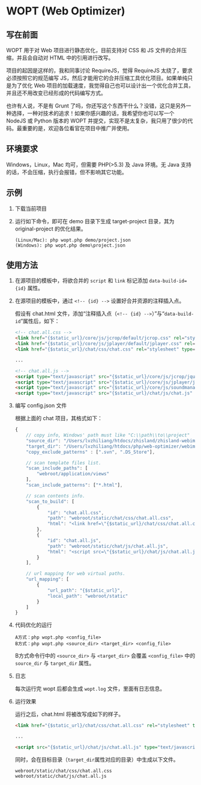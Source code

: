 # WOPT (Web Optimizer)

## 写在前面

WOPT 用于对 Web 项目进行静态优化，目前支持对 CSS 和 JS 文件的合并压缩，并且会自动对 HTML 中的引用进行改写。

项目的起因是这样的，我和同事讨论 RequireJS，觉得 RequireJS 太绕了，要求必须按照它的规范编写 JS，然后才能用它的合并压缩工具优化项目。如果单纯只是为了优化 Web 项目的加载速度，我觉得自己也可以设计出一个优化合并工具，并且还不用改变已经形成的代码编写方式。

也许有人说，不是有 Grunt 了吗，你还写这个东西干什么？没错，这只是另外一种选择，一种对技术的追求！如果你感兴趣的话，我希望你也可以写一个 NodeJS 或 Python 版本的 WOPT 并提交，实现不是太复杂，我只用了很少的代码。最重要的是，欢迎各位看官在项目中推广并使用。


## 环境要求

Windows，Linux，Mac 均可，但需要 PHP(>5.3) 及 Java 环境。无 Java 支持的话，不会压缩，执行会报错，但不影响​其它功能。

## 示例

1. 下载当前项目

2. 运行如下命令，即可在 demo 目录下生成 target-project 目录，其为 original-project 的优化结果。
	```
	(Linux/Mac): php wopt.php demo/project.json
	(Windows): php wopt.php demo\project.json
	```


## 使用方法

1.  在源项目的模板中，将欲合并的 `script` 和 `link` 标记添加 `data-build-id={id}` 属性。

2.	在源项目的模板中，通过 `<!-- {id} -->` 设置好合并资源的注释插入点。

	假设有 chat.html 文件，添加“注释插入点（`<!-- {id} -->`）”与“`data-build-id`”属性后，如下：

	```html
	<!-- chat.all.css -->
	<link href="{$static_url}/core/js/jcrop/default/jcrop.css" rel="stylesheet" type="text/css" data-build-id="chat.all.css"/>
	<link href="{$static_url}/core/js/jplayer/default/jplayer.css" rel="stylesheet" type="text/css" data-build-id="chat.all.css"/>
	<link href="{$static_url}/chat/css/chat.css" rel="stylesheet" type="text/css" data-build-id="chat.all.css"/>

	...
	
	<!-- chat.all.js -->
	<script type="text/javascript" src="{$static_url}/core/js/jcrop/jquery.jcrop.js" data-build-id="chat.all.js"></script>
	<script type="text/javascript" src="{$static_url}/core/js/jplayer/jquery.jplayer.js" data-build-id="chat.all.js"></script>
	<script type="text/javascript" src="{$static_url}/core/js/soundmanager2/soundmanager2.js" data-build-id="chat.all.js"></script>
	<script type="text/javascript" src="{$static_url}/chat/js/chat.js" data-build-id="chat.all.js"></script>
	```

3.  编写 config.json 文件

	根据上面的 chat 项目，其格式如下：

	```javascript
	{
		// copy info, Windows' path must like "C:\\path\\to\\project"
		"source_dir": "/Users/lvzhiliang/htdocs/zhisland/zhisland-webim-dev",
		"target_dir": "/Users/lvzhiliang/htdocs/php/web-optimizer/webim",
		"copy_exclude_patterns" : [".svn", ".DS_Store"],

		// scan template files list.
		"scan_include_paths": [
			"webroot/application/views"
		],
		"scan_include_patterns": ["*.html"],

		// scan contents info.
		"scan_to_build": [
			{
				"id": "chat.all.css",
				"path": "webroot/static/chat/css/chat.all.css",
				"html": "<link href=\"{$static_url}/chat/css/chat.all.css\" rel=\"stylesheet\" type=\"text/css\" />"
			},
			{
				"id": "chat.all.js",
				"path": "webroot/static/chat/js/chat.all.js",
				"html": "<script src=\"{$static_url}/chat/js/chat.all.js\" type=\"text/javascript\"></script>"
			}
		],

		// url mapping for web virtual paths.
		"url_mapping": [
			{
				"url_path": "{$static_url}",
				"local_path": "webroot/static"
			}
		]
	}
	```

4.  代码优化的运行
	```
	A方式：php wopt.php <config_file>
	B方式：php wopt.php <source_dir> <target_dir> <config_file>
	```
	B方式命令行中的 `<source_dir>` 与 `<target_dir>` 会覆盖 `<config_file>` 中的 `source_dir` 与 `target_dir` 属性。

5.  日志

	每次运行完 wopt 后都会生成 `wopt.log` 文件，里面有日志信息。

6.  运行效果

	运行之后，chat.html 将被改写成如下的样子。

	```html
	<link href="{$static_url}/chat/css/chat.all.css" rel="stylesheet" type="text/css" />

	...
	
	<script src="{$static_url}/chat/js/chat.all.js" type="text/javascript"></script>
	
	```

	同时，会在目标目录（`target_dir`属性对应的目录）中生成以下文件。

	```
	webroot/static/chat/css/chat.all.css
	webroot/static/chat/js/chat.all.js
	```
